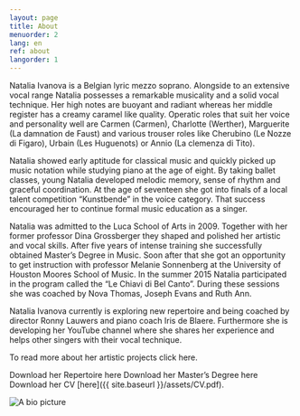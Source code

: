 ```yaml
---
layout: page
title: About
menuorder: 2
lang: en
ref: about
langorder: 1
---
```


Natalia Ivanova is a Belgian lyric mezzo soprano. Alongside to an extensive vocal range Natalia possesses a remarkable musicality and a solid vocal technique. Her high notes are buoyant and radiant whereas her middle register has a creamy caramel like quality. Operatic roles that suit her voice and personality well are Carmen (Carmen), Charlotte (Werther), Marguerite (La damnation de Faust) and various trouser roles like Cherubino (Le Nozze di Figaro), Urbain (Les Huguenots) or Annio (La clemenza di Tito).

Natalia showed early aptitude for classical music and quickly picked up music notation while studying piano at the age of eight. By taking ballet classes, young Natalia developed melodic memory, sense of rhythm and graceful coordination. At the age of seventeen she got into finals of a local talent competition “Kunstbende” in the voice category. That success encouraged her to continue formal music education as a singer.

Natalia was admitted to the Luca School of Arts in 2009. Together with her former professor Dina Grossberger they shaped and polished her artistic and vocal skills. After five years of intense training she successfully obtained Master’s Degree in Music. Soon after that she got an opportunity to get instruction with professor Melanie Sonnenberg at the University of Houston Moores School of Music. In the summer 2015 Natalia participated in the program called the “Le Chiavi di Bel Canto”. During these sessions she was coached by Nova Thomas, Joseph Evans and Ruth Ann.

Natalia Ivanova currently is exploring new repertoire and being coached by director Ronny Lauwers and piano coach Iris de Blaere. Furthermore she is developing her YouTube channel where she shares her experience and helps other singers with their vocal technique.

To read more about her artistic projects click here.

Download her Repertoire here
Download her Master’s Degree here
Download her CV [here]({{ site.baseurl }}/assets/CV.pdf).

![A bio picture](assets/DSC_1348.jpg)
